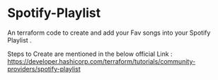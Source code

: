 # Spotify-Playlist
An terraform code to create and add your Fav songs into your Spotify Playlist .


Steps to Create are mentioned in the below official Link :
https://developer.hashicorp.com/terraform/tutorials/community-providers/spotify-playlist

